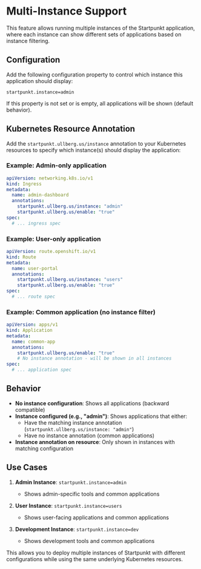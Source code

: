 # Multi-Instance Support

This feature allows running multiple instances of the Startpunkt application, where each instance can show different sets of applications based on instance filtering.

## Configuration

Add the following configuration property to control which instance this application should display:

```properties
startpunkt.instance=admin
```

If this property is not set or is empty, all applications will be shown (default behavior).

## Kubernetes Resource Annotation

Add the `startpunkt.ullberg.us/instance` annotation to your Kubernetes resources to specify which instance(s) should display the application:

### Example: Admin-only application

```yaml
apiVersion: networking.k8s.io/v1
kind: Ingress
metadata:
  name: admin-dashboard
  annotations:
    startpunkt.ullberg.us/instance: "admin"
    startpunkt.ullberg.us/enable: "true"
spec:
  # ... ingress spec
```

### Example: User-only application

```yaml
apiVersion: route.openshift.io/v1
kind: Route
metadata:
  name: user-portal
  annotations:
    startpunkt.ullberg.us/instance: "users"
    startpunkt.ullberg.us/enable: "true"
spec:
  # ... route spec
```

### Example: Common application (no instance filter)

```yaml
apiVersion: apps/v1
kind: Application
metadata:
  name: common-app
  annotations:
    startpunkt.ullberg.us/enable: "true"
    # No instance annotation - will be shown in all instances
spec:
  # ... application spec
```

## Behavior

- **No instance configuration**: Shows all applications (backward compatible)
- **Instance configured (e.g., "admin")**: Shows applications that either:
  - Have the matching instance annotation (`startpunkt.ullberg.us/instance: "admin"`)
  - Have no instance annotation (common applications)
- **Instance annotation on resource**: Only shown in instances with matching configuration

## Use Cases

1. **Admin Instance**: `startpunkt.instance=admin`
   - Shows admin-specific tools and common applications
   
2. **User Instance**: `startpunkt.instance=users`
   - Shows user-facing applications and common applications
   
3. **Development Instance**: `startpunkt.instance=dev`
   - Shows development tools and common applications

This allows you to deploy multiple instances of Startpunkt with different configurations while using the same underlying Kubernetes resources.